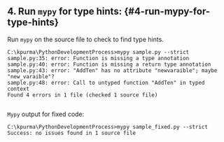 <!--- @file
  run mypy for type hints.md for Python Development Process and Coding Specification

  Copyright (c) 2019, Intel Corporation. All rights reserved.<BR>

  Redistribution and use in source (original document form) and 'compiled'
  forms (converted to PDF, epub, HTML and other formats) with or without
  modification, are permitted provided that the following conditions are met:

  1) Redistributions of source code (original document form) must retain the
     above copyright notice, this list of conditions and the following
     disclaimer as the first lines of this file unmodified.

  2) Redistributions in compiled form (transformed to other DTDs, converted to
     PDF, epub, HTML and other formats) must reproduce the above copyright
     notice, this list of conditions and the following disclaimer in the
     documentation and/or other materials provided with the distribution.

  THIS DOCUMENTATION IS PROVIDED BY TIANOCORE PROJECT "AS IS" AND ANY EXPRESS OR
  IMPLIED WARRANTIES, INCLUDING, BUT NOT LIMITED TO, THE IMPLIED WARRANTIES OF
  MERCHANTABILITY AND FITNESS FOR A PARTICULAR PURPOSE ARE DISCLAIMED. IN NO
  EVENT SHALL TIANOCORE PROJECT  BE LIABLE FOR ANY DIRECT, INDIRECT, INCIDENTAL,
  SPECIAL, EXEMPLARY, OR CONSEQUENTIAL DAMAGES (INCLUDING, BUT NOT LIMITED TO,
  PROCUREMENT OF SUBSTITUTE GOODS OR SERVICES; LOSS OF USE, DATA, OR PROFITS;
  OR BUSINESS INTERRUPTION) HOWEVER CAUSED AND ON ANY THEORY OF LIABILITY,
  WHETHER IN CONTRACT, STRICT LIABILITY, OR TORT (INCLUDING NEGLIGENCE OR
  OTHERWISE) ARISING IN ANY WAY OUT OF THE USE OF THIS DOCUMENTATION, EVEN IF
  ADVISED OF THE POSSIBILITY OF SUCH DAMAGE.

-->

## 4. Run `mypy` for type hints: {#4-run-mypy-for-type-hints}

Run `mypy` on the source file to check to find type hints.


```shell
C:\kpurma\PythonDevelopmentProcess>mypy sample.py --strict
sample.py:35: error: Function is missing a type annotation
sample.py:40: error: Function is missing a return type annotation
sample.py:43: error: "AddTen" has no attribute "newvaraible"; maybe "new_varaible"?
sample.py:48: error: Call to untyped function "AddTen" in typed context
Found 4 errors in 1 file (checked 1 source file)


```

`Mypy` output for fixed code:

```shell
C:\kpurma\PythonDevelopmentProcess>mypy sample_fixed.py --strict
Success: no issues found in 1 source file


```



